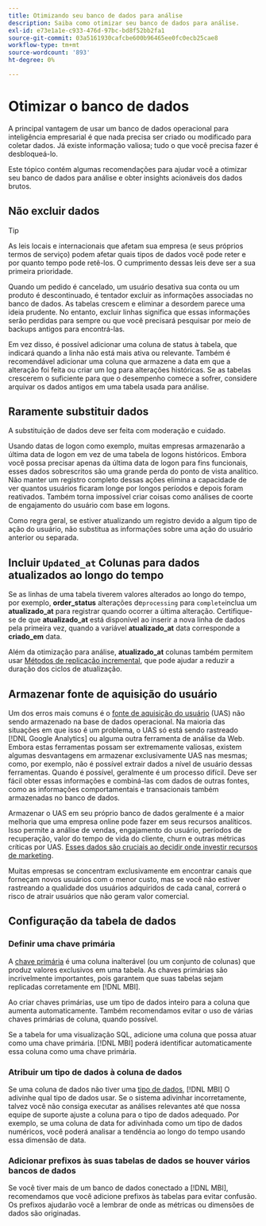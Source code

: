 ```yaml
---
title: Otimizando seu banco de dados para análise
description: Saiba como otimizar seu banco de dados para análise.
exl-id: e73e1a1e-c933-476d-97bc-bd8f52bb2fa1
source-git-commit: 03a5161930cafcbe600b96465ee0fc0ecb25cae8
workflow-type: tm+mt
source-wordcount: '893'
ht-degree: 0%

---
```


# Otimizar o banco de dados

A principal vantagem de usar um banco de dados operacional para inteligência empresarial é que nada precisa ser criado ou modificado para coletar dados. Já existe informação valiosa; tudo o que você precisa fazer é desbloqueá-lo.

Este tópico contém algumas recomendações para ajudar você a otimizar seu banco de dados para análise e obter insights acionáveis dos dados brutos.

## Não excluir dados

>[!TIP]
>
>As leis locais e internacionais que afetam sua empresa (e seus próprios termos de serviço) podem afetar quais tipos de dados você pode reter e por quanto tempo pode retê-los. O cumprimento dessas leis deve ser a sua primeira prioridade.

Quando um pedido é cancelado, um usuário desativa sua conta ou um produto é descontinuado, é tentador excluir as informações associadas no banco de dados. As tabelas crescem e eliminar a desordem parece uma ideia prudente. No entanto, excluir linhas significa que essas informações serão perdidas para sempre ou que você precisará pesquisar por meio de backups antigos para encontrá-las.

Em vez disso, é possível adicionar uma coluna de status à tabela, que indicará quando a linha não está mais ativa ou relevante. Também é recomendável adicionar uma coluna que armazene a data em que a alteração foi feita ou criar um log para alterações históricas. Se as tabelas crescerem o suficiente para que o desempenho comece a sofrer, considere arquivar os dados antigos em uma tabela usada para análise.

## Raramente substituir dados

A substituição de dados deve ser feita com moderação e cuidado.

Usando datas de logon como exemplo, muitas empresas armazenarão a última data de logon em vez de uma tabela de logons históricos. Embora você possa precisar apenas da última data de logon para fins funcionais, esses dados sobrescritos são uma grande perda do ponto de vista analítico. Não manter um registro completo dessas ações elimina a capacidade de ver quantos usuários ficaram longe por longos períodos e depois foram reativados. Também torna impossível criar coisas como análises de coorte de engajamento do usuário com base em logons.

Como regra geral, se estiver atualizando um registro devido a algum tipo de ação do usuário, não substitua as informações sobre uma ação do usuário anterior ou separada.

## Incluir `Updated_at` Colunas para dados atualizados ao longo do tempo

Se as linhas de uma tabela tiverem valores alterados ao longo do tempo, por exemplo, **order\_status** alterações de`processing` para `complete`inclua um **atualizado\_at** para registrar quando ocorrer a última alteração. Certifique-se de que **atualizado\_at** está disponível ao inserir a nova linha de dados pela primeira vez, quando a variável **atualizado\_at** data corresponde a **criado\_em** data.

Além da otimização para análise, **atualizado\_at** colunas também permitem usar [Métodos de replicação incremental](../data-analyst/data-warehouse-mgr/cfg-replication-methods.md), que pode ajudar a reduzir a duração dos ciclos de atualização.

## Armazenar fonte de aquisição do usuário

Um dos erros mais comuns é o [fonte de aquisição do usuário](../data-analyst/analysis/google-track-user-acq.md) (UAS) não sendo armazenado na base de dados operacional. Na maioria das situações em que isso é um problema, o UAS só está sendo rastreado [!DNL Google Analytics] ou alguma outra ferramenta de análise da Web. Embora estas ferramentas possam ser extremamente valiosas, existem algumas desvantagens em armazenar exclusivamente UAS nas mesmas; como, por exemplo, não é possível extrair dados a nível de usuário dessas ferramentas. Quando é possível, geralmente é um processo difícil. Deve ser fácil obter essas informações e combiná-las com dados de outras fontes, como as informações comportamentais e transacionais também armazenadas no banco de dados.

Armazenar o UAS em seu próprio banco de dados geralmente é a maior melhoria que uma empresa online pode fazer em seus recursos analíticos. Isso permite a análise de vendas, engajamento do usuário, períodos de recuperação, valor do tempo de vida do cliente, churn e outras métricas críticas por UAS. [Esses dados são cruciais ao decidir onde investir recursos de marketing](../data-analyst/analysis/most-value-source-channel.md).

Muitas empresas se concentram exclusivamente em encontrar canais que forneçam novos usuários com o menor custo, mas se você não estiver rastreando a qualidade dos usuários adquiridos de cada canal, correrá o risco de atrair usuários que não geram valor comercial.

## Configuração da tabela de dados

### Definir uma chave primária

A [chave primária](http://en.wikipedia.org/wiki/Unique_key) é uma coluna inalterável (ou um conjunto de colunas) que produz valores exclusivos em uma tabela. As chaves primárias são incrivelmente importantes, pois garantem que suas tabelas sejam replicadas corretamente em [!DNL MBI].

Ao criar chaves primárias, use um tipo de dados inteiro para a coluna que aumenta automaticamente. Também recomendamos evitar o uso de várias chaves primárias de coluna, quando possível.

Se a tabela for uma visualização SQL, adicione uma coluna que possa atuar como uma chave primária. [!DNL MBI] poderá identificar automaticamente essa coluna como uma chave primária.

### Atribuir um tipo de dados à coluna de dados

Se uma coluna de dados não tiver uma [tipo de dados](http://en.wikipedia.org/wiki/Data_type), [!DNL MBI] O adivinhe qual tipo de dados usar. Se o sistema adivinhar incorretamente, talvez você não consiga executar as análises relevantes até que nossa equipe de suporte ajuste a coluna para o tipo de dados adequado. Por exemplo, se uma coluna de data for adivinhada como um tipo de dados numéricos, você poderá analisar a tendência ao longo do tempo usando essa dimensão de data.

### Adicionar prefixos às suas tabelas de dados se houver vários bancos de dados

Se você tiver mais de um banco de dados conectado a [!DNL MBI], recomendamos que você adicione prefixos às tabelas para evitar confusão. Os prefixos ajudarão você a lembrar de onde as métricas ou dimensões de dados são originadas.
